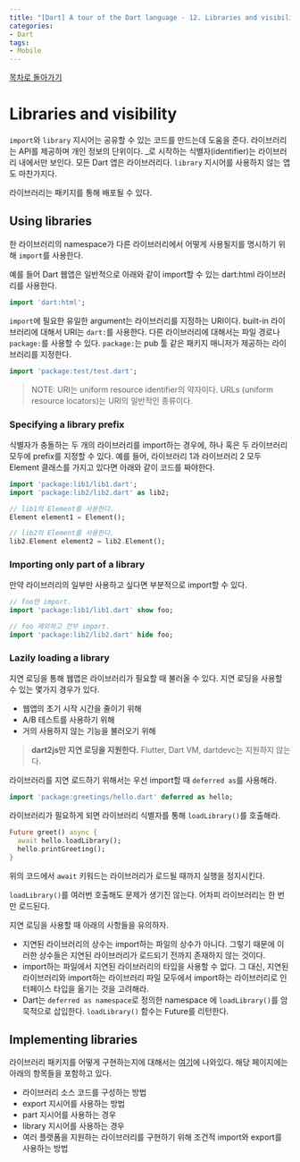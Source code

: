 ```yaml
---
title: "[Dart] A tour of the Dart language - 12. Libraries and visibility"
categories:
- Dart
tags:
- Mobile
---
```


[목차로 돌아가기](/dart/a-tour-of-the-dart-language/)

# Libraries and visibility
`import`와 `library` 지시어는 공유할 수 있는 코드를 만드는데 도움을 준다. 라이브러리는 API를 제공하며 개인 정보의 단위이다. \_로 시작하는 식별자(identifier)는 라이브러리 내에서만 보인다. 모든 Dart 앱은 라이브러리다. `library` 지시어를 사용하지 않는 앱도 마찬가지다.

라이브러리는 패키지를 통해 배포될 수 있다.

## Using libraries
한 라이브러리의 namespace가 다른 라이브러리에서 어떻게 사용될지를 명시하기 위해 `import`를 사용한다.

예를 들어 Dart 웹앱은 일반적으로 아래와 같이 import할 수 있는 dart:html 라이브러리를 사용한다.

``` dart
import 'dart:html';
```

`import`에 필요한 유일한 argument는 라이브러리를 지정하는 URI이다. built-in 라이브러리에 대해서 URI는 `dart:`를 사용한다. 다른 라이브러리에 대해서는 파일 경로나 `package:`를 사용할 수 있다. `package:`는 pub 툴 같은 패키지 매니저가 제공하는 라이브러리를 지정한다.

``` dart
import 'package:test/test.dart';
```

> NOTE: URI는 uniform resource identifier의 약자이다. URLs (uniform resource locators)는 URI의 일반적인 종류이다.

### Specifying a library prefix
식별자가 충돌하는 두 개의 라이브러리를 import하는 경우에, 하나 혹은 두 라이브러리 모두에 prefix를 지정할 수 있다. 예를 들어, 라이브러리 1과 라이브러리 2 모두 Element 클래스를 가지고 있다면 아래와 같이 코드를 짜야한다.

``` dart
import 'package:lib1/lib1.dart';
import 'package:lib2/lib2.dart' as lib2;

// lib1의 Element를 사용한다.
Element element1 = Element();

// lib2의 Element를 사용한다.
lib2.Element element2 = lib2.Element();
```

### Importing only part of a library
만약 라이브러리의 일부만 사용하고 싶다면 부분적으로 import할 수 있다.

``` dart
// foo만 import.
import 'package:lib1/lib1.dart' show foo;

// foo 제외하고 전부 import.
import 'package:lib2/lib2.dart' hide foo;
```

### Lazily loading a library
지연 로딩을 통해 웹앱은 라이브러리가 필요할 때 불러올 수  있다. 지연 로딩을 사용할 수 있는 몇가지 경우가 있다.

* 웹앱의 초기 시작 시간을 줄이기 위해
* A/B 테스트를 사용하기 위해
* 거의 사용하지 않는 기능을 불러오기 위해

> **dart2js만 지연 로딩을 지원한다.** Flutter, Dart VM, dartdevc는 지원하지 않는다.

라이브러리를 지연 로드하기 위해서는 우선 import할 때  `deferred as`를 사용해라.

``` dart
import 'package:greetings/hello.dart' deferred as hello;
```

라이브러리가 필요하게 되면 라이브러리 식별자를 통해 `loadLibrary()`를 호출해라.

``` dart
Future greet() async {
  await hello.loadLibrary();
  hello.printGreeting();
}
```

위의 코드에서 `await` 키워드는 라이브러리가 로드될 때까지 실행을 정지시킨다.

`loadLibrary()`를 여러번 호출해도 문제가 생기진 않는다. 어차피 라이브러리는 한 번만 로드된다.

지연 로딩을 사용할 때 아래의 사항들을 유의하자.

* 지연된 라이브러리의 상수는 import하는 파일의 상수가 아니다. 그렇기 때문에 이러한 상수들은 지연된 라이브러리가 로드되기 전까지 존재하지 않는 것이다.
* import하는 파일에서 지연된 라이브러리의 타입을 사용할 수 없다. 그 대신, 지연된 라이브러리와 import하는 라이브러리 파일 모두에서 import하는 라이브러리로 인터페이스 타입을 옮기는 것을 고려해라.
* Dart는 `deferred as namespace`로 정의한 namespace 에 `loadLibrary()`를 암묵적으로 삽입한다. `loadLibrary()` 함수는 Future를 리턴한다.

## Implementing libraries
라이브러리 패키지를 어떻게 구현하는지에 대해서는 [여기](https://dart.dev/guides/libraries/create-library-packages)에 나와있다. 해당 페이지에는 아래의 항목들을 포함하고 있다.

* 라이브러리 소스 코드를 구성하는 방법
* export 지시어를 사용하는 방법
* part 지시어를 사용하는 경우
* library 지시어를 사용하는 경우
* 여러 플랫폼을 지원하는 라이브러리를 구현하기 위해 조건적 import와 export를 사용하는 방법
